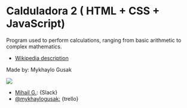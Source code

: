 # Calduladora 2 ( HTML + CSS + JavaScript)

 Program used to perform calculations, ranging from basic arithmetic to complex mathematics.

- [Wikipedia description](https://en.wikipedia.org/wiki/Calculator)



 Made by: Mykhaylo Gusak

![](https://ca.slack-edge.com/T0SJKHBFZ-UFGEK7P7H-fbcf35506193-100)

- [Mihail G.](https://skylabcoders.slack.com/messages/C0SJQPW8Z/team/UFGEK7P7H/): {Slack}
- [@mykhaylogusak:](https://trello.com/mykhaylogusak) {trello}